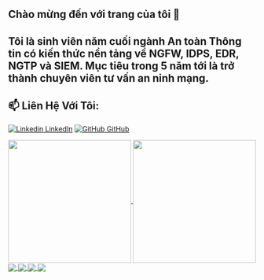 ## Chào mừng đến với trang của tôi 👋
## Tôi là sinh viên năm cuối ngành An toàn Thông tin có kiến thức nền tảng về NGFW, IDPS, EDR, NGTP và SIEM. Mục tiêu trong 5 năm tới là trở thành chuyên viên tư vấn an ninh mạng.
## 📫 Liên Hệ Với Tôi: 

[![Linkedin](https://i.stack.imgur.com/gVE0j.png) LinkedIn](https://www.linkedin.com/in/letrieuphu221100/) [![GitHub](https://i.stack.imgur.com/tskMh.png) GitHub](https://github.com/LeTrieuPhu/)

<a href="https://github.com/LeTrieuPhu/LeTrieuPhu">
  <img height=250 align="center" src="https://github-readme-stats.vercel.app/api?username=LeTrieuPhu&hide=issues,contribs&show_icons=true&theme=merko" />
</a>
<a href="https://github.com/LeTrieuPhu/LeTrieuPhu">
  <img height=250 align="center" src="https://github-readme-stats.vercel.app/api/top-langs/?username=LeTrieuPhu&theme=bear&layout=compact&langs_count=8&card_width=320" />
</a>
<a href="https://github.com/LeTrieuPhu/NGFW-iptable-squid-snort-clamav-MISP">
  <img align="center" src="https://github-readme-stats.vercel.app/api/pin/?username=LeTrieuPhu&repo=NGFW-iptable-squid-snort-clamav-MISP&show=stars,prs&description_lines_count=3&show_icons=true&theme=blue-green" />
</a>
<a href="https://github.com/LeTrieuPhu/LLM-base-HoneyPot-in-NGFW">
  <img align="center" src="https://github-readme-stats.vercel.app/api/pin/?username=LeTrieuPhu&repo=LLM-base-HoneyPot-in-NGFW&show=stars,prs&description_lines_count=3&show_icons=true&theme=great-gatsby" />
</a>
<a href="https://github.com/LeTrieuPhu/SDN-Ryu-Controller">
  <img align="center" src="https://github-readme-stats.vercel.app/api/pin/?username=LeTrieuPhu&repo=SDN-Ryu-Controller&show=stars,prs&description_lines_count=3&show_icons=true&theme=blueberry" />
</a>
<a href="https://github.com/LeTrieuPhu/NGFW-iptables-and-squid">
  <img align="center" src="https://github-readme-stats.vercel.app/api/pin/?username=LeTrieuPhu&repo=NGFW-iptables-and-squid&show=stars,prse&description_lines_count=3&show_icons=true&theme=cobalt" />
</a>


